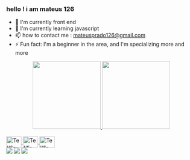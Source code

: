 ### hello ! i am mateus  126

- 🔭  I'm currently front end
- 🌱  I'm currently learning javascript
- 📫  how to contact me : mateusprado126@gmail.com
- ⚡ Fun fact:  I'm a beginner in the area, and I'm specializing more and more

<div align="center">
  <a href="https://github.com/mateus126">
  <img height="180em" src="https://github-readme-stats.vercel.app/api?username=mateus126&show_icons=true&theme=dark&include_all_commits=true&count_private=true"/>
  <img height="180em" src="https://github-readme-stats.vercel.app/api/top-langs/?username=mateus126&layout=compact&langs_count=7&theme=dark"/>
</div>
  
<div style="display: inline_block"><br>
  <img align="center" alt="Teus-Js" height="30" width="40" src="https://raw.githubusercontent.com/devicons/devicon/master/icons/javascript/javascript-plain .svg">
  <img align="center" alt="Teus-HTML" height="30" width="40" src="https://raw.githubusercontent.com/devicons/devicon/master/icons/html5/html5-original .svg">
  <img align="center" alt="Teus-CSS" height="30" width="40" src="https://raw.githubusercontent.com/devicons/devicon/master/icons/css3/css3-original .svg">
</div>
  
<div>
  <a href="https://instagram.com/teuz_vp" target="_blank"><img src="https://img.shields.io/badge/-Instagram-%23E4405F?style=for-the- badge&logo=instagram&logoColor=white" target="_blank"></a>
  <a href = "mailto:mateusprado126"><img src="https://img.shields.io/badge/-Gmail-%23333?style=for-the-badge&logo=gmail&logoColor=white" target ="_blank"></a>
  <a href = "https://wa.me/5518991000722"><img src="https://img.shields.io/badge/WhatsApp-25D366?style=for-the-badge&logo=whatsapp&logoColor=white" target="_blank"></a>
</div>

